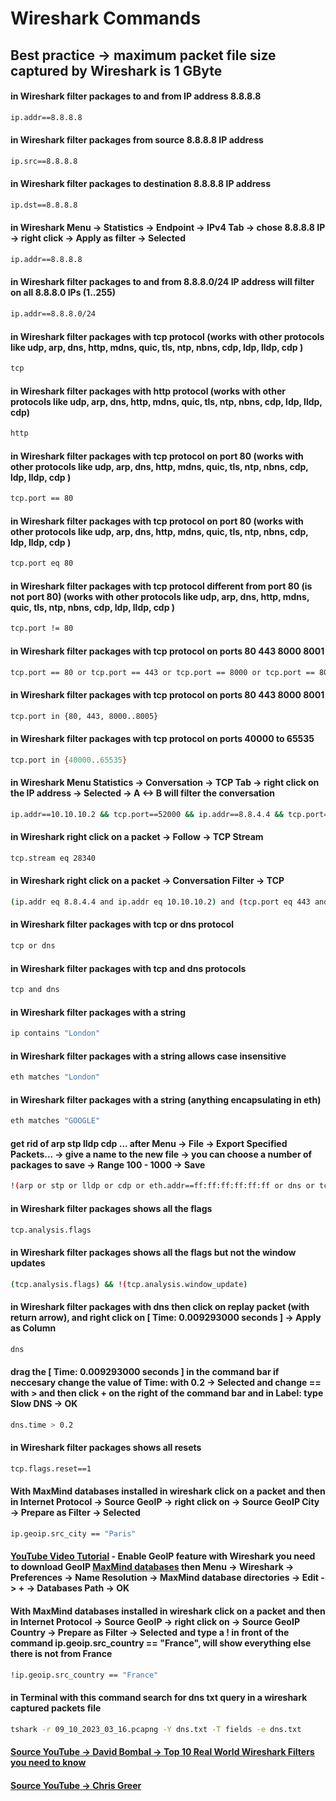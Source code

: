 # Wireshark Commands

## Best practice -> maximum packet file size captured by Wireshark is 1 GByte

#### in Wireshark filter packages to and from IP address 8.8.8.8
	
```bash
ip.addr==8.8.8.8
```

#### in Wireshark filter packages from source 8.8.8.8 IP address
	
```bash
ip.src==8.8.8.8
```

#### in Wireshark filter packages to destination 8.8.8.8 IP address
	
```bash
ip.dst==8.8.8.8
```

#### in Wireshark Menu -> Statistics -> Endpoint -> IPv4 Tab -> chose 8.8.8.8 IP -> right click -> Apply as filter -> Selected

```bash
ip.addr==8.8.8.8
```

#### in Wireshark filter packages to and from 8.8.8.0/24 IP address will filter on all 8.8.8.0 IPs (1..255)

```bash
ip.addr==8.8.8.0/24
```

#### in Wireshark filter packages with tcp protocol (works with other protocols like udp, arp, dns, http, mdns, quic, tls, ntp, nbns, cdp, ldp, lldp, cdp )

```bash
tcp
```

#### in Wireshark filter packages with http protocol (works with other protocols like udp, arp, dns, http, mdns, quic, tls, ntp, nbns, cdp, ldp, lldp, cdp)

```bash
http
```

#### in Wireshark filter packages with tcp protocol on port 80 (works with other protocols like udp, arp, dns, http, mdns, quic, tls, ntp, nbns, cdp, ldp, lldp, cdp )

```bash
tcp.port == 80
```

#### in Wireshark filter packages with tcp protocol on port 80 (works with other protocols like udp, arp, dns, http, mdns, quic, tls, ntp, nbns, cdp, ldp, lldp, cdp )

```bash
tcp.port eq 80
```

#### in Wireshark filter packages with tcp protocol different from port 80 (is not port 80) (works with other protocols like udp, arp, dns, http, mdns, quic, tls, ntp, nbns, cdp, ldp, lldp, cdp )

```bash
tcp.port != 80
```

#### in Wireshark filter packages with tcp protocol on ports 80 443 8000 8001

```bash
tcp.port == 80 or tcp.port == 443 or tcp.port == 8000 or tcp.port == 8001
```

#### in Wireshark filter packages with tcp protocol on ports 80 443 8000 8001

```bash
tcp.port in {80, 443, 8000..8005}
```

#### in Wireshark filter packages with tcp protocol on ports 40000 to 65535

```bash
tcp.port in {40000..65535}
```

#### in Wireshark Menu Statistics -> Conversation -> TCP Tab -> right click on the IP address -> Selected -> A <-> B will filter the conversation 

```bash
ip.addr==10.10.10.2 && tcp.port==52000 && ip.addr==8.8.4.4 && tcp.port==52521
```

#### in Wireshark right click on a packet -> Follow -> TCP Stream 

```bash
tcp.stream eq 28340
```

#### in Wireshark right click on a packet -> Conversation Filter -> TCP 

```bash
(ip.addr eq 8.8.4.4 and ip.addr eq 10.10.10.2) and (tcp.port eq 443 and tcp.port eq 49316)
```

#### in Wireshark filter packages with tcp or dns protocol

```bash
tcp or dns
```

#### in Wireshark filter packages with tcp and dns protocols

```bash
tcp and dns
```

#### in Wireshark filter packages with a string

```bash
ip contains "London"
```

#### in Wireshark filter packages with a string allows case insensitive

```bash
eth matches "London"
```

#### in Wireshark filter packages with a string (anything encapsulating in eth)

```bash
eth matches "GOOGLE"
```

#### get rid of arp stp lldp cdp ... after Menu -> File -> Export Specified Packets... -> give a name to the new file -> you can choose a number of packages to save -> Range 100 - 1000 -> Save

```bash
!(arp or stp or lldp or cdp or eth.addr==ff:ff:ff:ff:ff:ff or dns or tcp.port in {443, 80})
```

#### in Wireshark filter packages shows all the flags

```bash
tcp.analysis.flags
```

#### in Wireshark filter packages shows all the flags but not the window updates
	
```bash
(tcp.analysis.flags) && !(tcp.analysis.window_update)
```

#### in Wireshark filter packages with dns then click on replay packet (with return arrow), and right click on \[ Time: 0.009293000 seconds \] -> Apply as Column

```bash
dns
```

#### drag the \[ Time: 0.009293000 seconds \] in the command bar if neccesary change the value of Time: with 0.2 -> Selected and change == with > and then click + on the right of the command bar and in Label: type Slow DNS -> OK

```bash
dns.time > 0.2
```

#### in Wireshark filter packages shows all resets

```bash
tcp.flags.reset==1
```

#### With MaxMind databases installed in wireshark click on a packet and then in Internet Protocol -> Source GeoIP -> right click on -> Source GeoIP City -> Prepare as Filter -> Selected

```bash
ip.geoip.src_city == "Paris"
```

#### [YouTube Video Tutorial](https://www.youtube.com/watch?v=IlVppluWTHw&t) - Enable GeoIP feature with Wireshark you need to download GeoIP [MaxMind databases](https://dev.maxmind.com/geoip/geolite2-free-geolocation-data?lang=en) then Menu -> Wireshark -> Preferences -> Name Resolution -> MaxMind database directories -> Edit -> + -> Databases Path -> OK

#### With MaxMind databases installed in wireshark click on a packet and then in Internet Protocol -> Source GeoIP -> right click on -> Source GeoIP Country -> Prepare as Filter -> Selected and type a ! in front of the command ip.geoip.src_country == "France", will show everything else there is not from France

```bash
!ip.geoip.src_country == "France"
```

#### in Terminal with this command search for dns txt query in a wireshark captured packets file

```bash
tshark -r 09_10_2023_03_16.pcapng -Y dns.txt -T fields -e dns.txt
```

####  [Source YouTube -> David Bombal -> Top 10 Real World Wireshark Filters you need to know](https://youtu.be/26MAaX2ldnI?si=RSSXkoWKuiUPhsFQ)

#### [Source YouTube -> Chris Greer](https://www.youtube.com/c/ChrisGreer)


